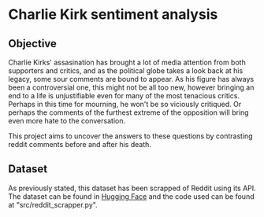 # Charlie Kirk sentiment analysis

## Objective

Charlie Kirks' assasination has brought a lot of media attention from both supporters and critics, and as the political globe takes a look back at his legacy, some sour comments are bound to appear. As his figure has always been a controversial one, this might not be all too new, however bringing an end to a life is unjustifiable even for many of the most tenacious critics. Perhaps in this time for mourning, he won't be so viciously critiqued. Or perhaps the comments of the furthest extreme of the opposition will bring even more hate to the conversation. 

This project aims to uncover the answers to these questions by contrasting reddit comments before and after his death.

## Dataset

As previously stated, this dataset has been scrapped of Reddit using its API. The dataset can be found in [Hugging Face](https://huggingface.co/datasets/Renssit0/Charlie-Kirk-comments) and the code used can be found at "src/reddit_scrapper.py".

